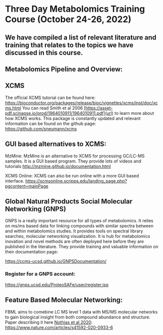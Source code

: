 # Three Day Metabolomics Training Course (October 24-26, 2022)

## We have compiled a list of relevant literature and training that relates to the topics we have discussed in this course. 

## Metabolomics Pipeline and Overview:

## XCMS
 The official XCMS tutorial can be found here: https://bioconductor.org/packages/release/bioc/vignettes/xcms/inst/doc/xcms.html
 You can read Smith et al 2006 [https://asset-pdf.scinapse.io/prod/1964010911/1964010911.pdf](url) to learn more about how XCMS works. This package is constantly updated and relevant information can be found on the github page: https://github.com/sneumann/xcms

##  GUI based alternatives to XCMS:
MzMine:
  MzMine is an alternative to XCMS for processing GC/LC-MS samples. It is a GUI based program. They provide lots of videos and tutorials
  http://mzmine.github.io/documentation.html
   
XCMS Online:
  XCMS can also be run online with a more GUI based interface. 
  https://xcmsonline.scripps.edu/landing_page.php?pgcontent=mainPage

## Global Natural Products Social Molecular Networking (GNPS)

GNPS is a really important resource for all types of metabolomics. It relies on ms/ms based data for linking compounds with similar spectra between and within metabolomics studies. It provides tools on spectral library searches, molecular networking visualization. It is hub for metabolomics inovation and novel methods are often deployed here before they are published in the literature. They provide training and valuable information on their documentation page:

https://ccms-ucsd.github.io/GNPSDocumentation/

### Register for a GNPS account:
https://gnps.ucsd.edu/ProteoSAFe/user/register.jsp


## Feature Based Molecular Networking: 
  FBML aims to comebine LC MS level 1 data with MS/MS molecular networks to gain biological insight from both compound abundance and structure. Paper describing it here [Nothias et al 2020](url): https://www.nature.com/articles/s41592-020-0933-6

